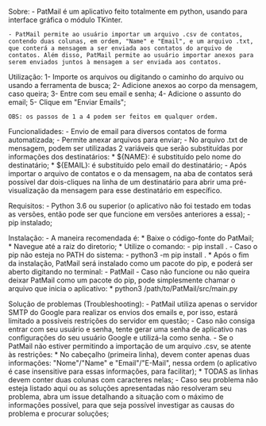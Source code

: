 Sobre:
    - PatMail é um aplicativo feito totalmente em python, usando para interface gráfica o módulo TKinter. 

    - PatMail permite ao usuário importar um arquivo .csv de contatos, contendo duas colunas, em ordem, "Name" e "Email", e um arquivo .txt, que conterá a mensagem a ser enviada aos contatos do arquivo de contatos. Além disso, PatMail permite ao usuário importar anexos para serem enviados juntos à mensagem a ser enviada aos contatos.

Utilização:
    1- Importe os arquivos ou digitando o caminho do arquivo ou usando a ferramenta de busca;
    2- Adicione anexos ao corpo da mensagem, caso queira;
    3- Entre com seu email e senha;
    4- Adicione o assunto do email;
    5- Clique em "Enviar Emails";

    OBS: os passos de 1 a 4 podem ser feitos em qualquer ordem.

Funcionalidades:
    - Envio de email para diversos contatos de forma automatizada;
    - Permite anexar arquivos para enviar;
    - No arquivo .txt de mensagem, podem ser utilizadas 2 variáveis que serão substituídas por informações dos destinatários:
        * ${NAME}: é substituído pelo nome do destinatário;
        * ${EMAIL}: é substituído pelo email do destinatário;
    - Após importar o arquivo de contatos e o da mensagem, na aba de contatos será possível dar dois-cliques na linha de um destinatário para abrir uma pré-visualização da mensagem para esse destinatário em específico.

Requisitos:
    - Python 3.6 ou superior (o aplicativo não foi testado em todas as versões, então pode ser que funcione em versões anteriores a essa);
    - pip instalado;

Instalação:
    - A maneira recomendada é:
        * Baixe o código-fonte do PatMail;
        * Navegue até a raiz do diretorio;
        * Utilize o comando: 
            - pip install .
            - Caso o pip não esteja no PATH do sistema:
                - python3 -m pip install .
        * Após o fim da instalação, PatMail será instalado como um pacote do pip, e poderá ser aberto digitando no terminal:
            - PatMail
    - Caso não funcione ou não queira deixar PatMail como um pacote do pip, pode simplesmente chamar o arquivo que inicia o aplicativo:
        * python3 /path/to/PatMail/src/main.py

Solução de problemas (Troubleshooting):
    - PatMail utiliza apenas o servidor SMTP do Google para realizar os envios dos emails e, por isso, estará limitado a possiveis restrições do servidor em questão;
    - Caso não consiga entrar com seu usuário e senha, tente gerar uma senha de aplicativo nas configurações do seu usuário Google e utilizá-la como senha.
    - Se o PatMail não estiver permitindo a importação de um arquivo .csv, se atente às restrições: 
        * No cabeçalho (primeira linha), devem conter apenas duas informações: "Nome"/"Name" e "Email"/"E-Mail", nessa ordem (o aplicativo é case insensitive para essas informações, para facilitar);
        * TODAS as linhas devem conter duas colunas com caracteres nelas;
    - Caso seu problema não esteja listado aqui ou as soluções apresentadas não resolveram seu problema, abra um issue detalhando a situação com o máximo de informações possível, para que seja possível investigar as causas do problema e procurar soluções;